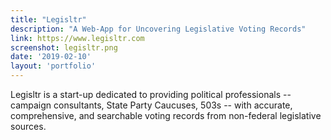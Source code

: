 ```yaml
---
title: "Legisltr"
description: "A Web-App for Uncovering Legislative Voting Records"
link: https://www.legisltr.com
screenshot: legisltr.png
date: '2019-02-10'
layout: 'portfolio'
---
```


Legisltr is a start-up dedicated to providing political professionals -- campaign consultants, State Party Caucuses, 503s -- with accurate, comprehensive, and searchable voting records from non-federal legislative sources.  